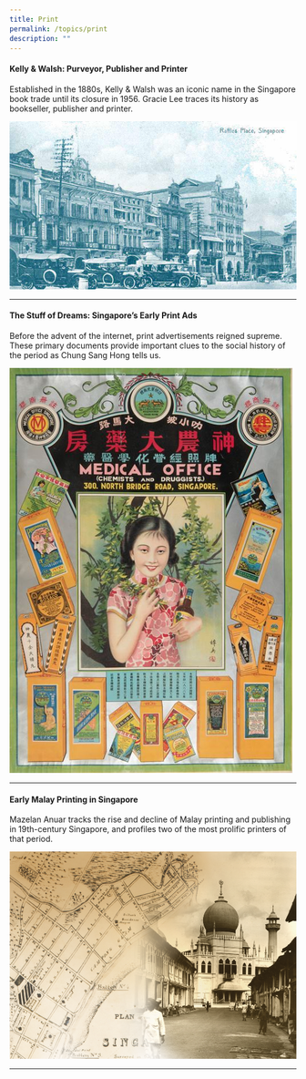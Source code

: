 ```yaml
---
title: Print
permalink: /topics/print
description: ""
---
```

#### <a style="text-decoration: none; font-weight: bold;" href="/vol-13/issue-4/jan-mar-2018/kelly-and-walsh">Kelly & Walsh: Purveyor, Publisher and Printer</a>
Established in the 1880s, Kelly & Walsh was an iconic name in the Singapore book trade until its closure in 1956. Gracie Lee traces its history as bookseller, publisher and printer.

<img src="/images/Vol-13-issue-4/kelly-and-walsh/01_KW.jpg">
<hr>

#### <a style="text-decoration: none; font-weight: bold;" href="/vol-14/issue-2/jul-sep-2018/stuff-of-dreams-sg/">The Stuff of Dreams: Singapore’s Early Print Ads</a>
Before the advent of the internet, print advertisements reigned supreme. These primary documents provide important clues to the social history of the period as Chung Sang Hong tells us.

<img src="/images/Vol-14-issue-2/the-stuff-of-dreams/Dreamsa.JPG">
<hr>

#### <a style="text-decoration: none; font-weight: bold;" href="/vol-13/issue-3/oct-dec-2017/early-malay-printing">Early Malay Printing in Singapore</a>
Mazelan Anuar tracks the rise and decline of Malay printing and publishing in 19th-century Singapore, and profiles two of the most prolific printers of that period.

<img src="/images/Vol-13-issue-3/early-malay-printing-in-sg/01_malayprinting.png">

<hr>
